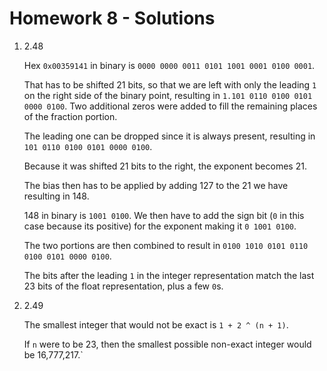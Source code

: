 # Homework 8 - Solutions

1. 2.48

    Hex `0x00359141` in binary is `0000 0000 0011 0101 1001 0001 0100 0001`.

    That has to be shifted 21 bits, so that we are left with only the leading `1` on the right side of the binary point, resulting in `1.101 0110 0100 0101 0000 0100`. Two additional zeros were added to fill the remaining places of the fraction portion.

    The leading one can be dropped since it is always present, resulting in `101 0110 0100 0101 0000 0100`.

    Because it was shifted 21 bits to the right, the exponent becomes 21.

    The bias then has to be applied by adding 127 to the 21 we have resulting in 148. 

    148 in binary is `1001 0100`. We then have to add the sign bit (`0` in this case because its positive) for the exponent making it `0 1001 0100`.

    The two portions are then combined to result in `0100 1010 0101 0110 0100 0101 0000 0100`.

    The bits after the leading `1` in the integer representation match the last 23 bits of the float representation, plus a few `0`s.

2. 2.49

    The smallest integer that would not be exact is `1 + 2 ^ (n + 1)`.

    If `n` were to be 23, then the smallest possible non-exact integer would be 16,777,217.`